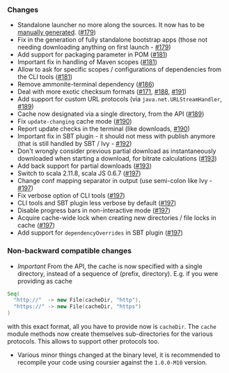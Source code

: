 ### Changes

* Standalone launcher no more along the sources. It now has to be [manually generated](https://github.com/alexarchambault/coursier/tree/5d8ef5fefb34c54427684fdb84b937703a74aeff#on-first-launch-the-coursier-launcher-downloads-a-15-mb-jar-is-it-possible-to-have-a-standalone-launcher-that-would-not-need-to-download-things-on-first-launch). ([#179])
* Fix in the generation of fully standalone bootstrap apps (those not needing downloading anything on first launch - [#179])
* Add support for packaging parameter in POM ([#181])
* Important fix in handling of Maven scopes ([#181])
* Allow to ask for specific scopes / configurations of dependencies from the CLI tools ([#181])
* Remove ammonite-terminal dependency ([#186])
* Deal with more exotic checksum formats ([#171], [#188], [#191])
* Add support for custom URL protocols (via `java.net.URLStreamHandler`, [#189])
* Cache now designated via a single directory, from the API ([#189])
* Fix `update-changing` cache mode ([#190])
* Report update checks in the terminal (like downloads, [#190])
* Important fix in SBT plugin - it should not mess with publish anymore (that is still handled by SBT / Ivy - [#192])
* Don't wrongly consider previous partial download as instantaneously downloaded when starting a download, for bitrate calculations ([#193])
* Add back support for partial downloads ([#193])
* Switch to scala 2.11.8, scala JS 0.6.7 ([#197])
* Change conf mapping separator in output (use semi-colon like Ivy - [#197])
* Fix verbose option of CLI tools ([#197])
* CLI tools and SBT plugin less verbose by default ([#197])
* Disable progress bars in non-interactive mode ([#197])
* Acquire cache-wide lock when creating new directories / file locks in cache ([#197])
* Add support for `dependencyOverrides` in SBT plugin ([#197])

[#171]: https://github.com/alexarchambault/coursier/pull/171
[#179]: https://github.com/alexarchambault/coursier/pull/179
[#181]: https://github.com/alexarchambault/coursier/pull/181
[#186]: https://github.com/alexarchambault/coursier/pull/186
[#188]: https://github.com/alexarchambault/coursier/pull/188
[#189]: https://github.com/alexarchambault/coursier/pull/189
[#190]: https://github.com/alexarchambault/coursier/pull/190
[#191]: https://github.com/alexarchambault/coursier/pull/191
[#192]: https://github.com/alexarchambault/coursier/pull/192
[#193]: https://github.com/alexarchambault/coursier/pull/193
[#197]: https://github.com/alexarchambault/coursier/pull/197

### Non-backward compatible changes

* *Important* From the API, the cache is now specified with a single directory, instead of a sequence of (prefix, directory). E.g. if you were providing as cache
```scala
Seq(
  "http://"  -> new File(cacheDir, "http"),
  "https://" -> new File(cacheDir, "https")
)
```
with this exact format, all you have to provide now is `cacheDir`. The `cache` module methods now create themselves sub-directories for the various protocols. This allows to support other protocols too.
* Various minor things changed at the binary level, it is recommended to recompile your code using coursier against the `1.0.0-M10` version.
